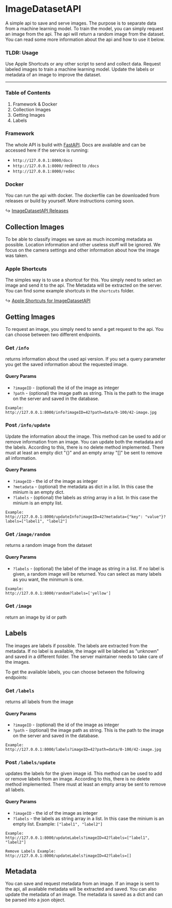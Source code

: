 # ImageDatasetAPI

A simple api to save and serve images. The purpose is to separate data
from a machine learning model. To train the model, you can simply 
request an image from the api. The api will return a random image from
the dataset. You can read some more information about the api and how to use it below.

### TLDR: Usage

Use Apple Shortcuts or any other script to send and collect data. Request labeled images to train a 
machine learning model. Update the labels or metadata of an image to improve the dataset.

--- 

###  Table of Contents

1. Framework & Docker
2. Collection Images
3. Getting Images
4. Labels

### Framework

The whole API is build with [FastAPI](https://fastapi.tiangolo.com/). Docs are available and can be accessed 
here if the service is running: 
- `http://127.0.0.1:8000/docs`
- `http://127.0.0.1:8000/` redirect to `/docs`
- `http://127.0.0.1:8000/redoc`

### Docker

You can run the api with docker. The dockerfile can be downloaded from releases or build by yourself. More instructions
coming soon.

↪ [ImageDatasetAPI Releases](https://github.com/Artif3xx/ImageDatasetAPI/releases)

## Collection Images

To be able to classify images we save as much incoming metadata as possible. Location 
information and other useless stuff will be ignored. We focus on the camera settings and
other information about how the image was taken.

### Apple Shortcuts

The simples way is to use a shortcut for this. You simply need to select an image 
and send it to the api. The Metadata will be extracted on the server. You can find some example
shortcuts in the `shortcuts` folder.

↪ [Apple Shortcuts for ImageDatasetAPI](https://github.com/Artif3xx/ImageDatasetAPI/tree/master/shortcuts) 

## Getting Images

To request an image, you simply need to send a get request to the api. You can choose 
between two different endpoints.

### Get `/info`

returns information about the used api version. If you set a query parameter you get the saved information 
about the requested image.

#### Query Params

- `?imageID` - (optional) the id of the image as integer
- `?path` - (optional) the image path as string. This is the path to the image on the server and saved in the database.

```
Example:
http://127.0.0.1:8000/info?imageID=42?path=data/0-100/42-image.jpg
```

### Post `/info/update`

Update the information about the image. This method can be used to add or remove information from an image. You can
update both the metadata and the labels. According to this, there is no delete method implemented. There must at least
an empty dict "{}" and an empty array "[]" be sent to remove all information.

#### Query Params

- `?imageID` - the id of the image as integer
- `?metadata` - (optional) the metadata as dict in a list. In this case the minium is an empty dict.
- `?labels` - (optional) the labels as string array in a list. In this case the minium is an empty list.

```
Example:
http://127.0.0.1:8000/updateInfo?imageID=42?metadata={"key": "value"}?labels=["label1", "label2"]
```

### Get `/image/random`

returns a random image from the dataset

#### Query Params

- `?labels` - (optional) the label of the image as string in a list. If no label is given, a random image
will be returned. You can select as many labels as you want, the minimum is one. 

```
Example:
http://127.0.0.1:8000/random?labels=['yellow']
```

### Get `/image`

return an image by id or path

## Labels

The images are labels if possible. The labels are extracted from the metadata. If no label is 
available, the image will be labeled as "unknown" and saved in a different folder. The server 
maintainer needs to take care of the images.

To get the available labels, you can choose between the following endpoints:

### Get `/labels`

returns all labels from the image

#### Query Params

- `?imageID` - (optional) the id of the image as integer
- `?path` - (optional) the image path as string. This is the path to the image on the server and saved in the database.

```
Example:
http://127.0.0.1:8000/labels?imageID=42?path=data/0-100/42-image.jpg
```

### Post `/labels/update`

updates the labels for the given image id. This method can be used to add or remove labels from an image. According 
to this, there is no delete method implemented. There must at least an empty array be sent to remove all labels.

#### Query Params

- `?imageID` - the id of the image as integer
- `?labels` - the labels as string array in a list. In this case the minium is an empty list.
Example: `["label1", "label2"]`

```
Example: 
http://127.0.0.1:8000/updateLabels?imageID=42?labels=["label1", "label2"]

Remove Labels Example:
http://127.0.0.1:8000/updateLabels?imageID=42?labels=[]
```

## Metadata

You can save and request metadata from an image. If an image is sent to the api, all available metadata will be 
extracted and saved. You can also update the metadata of an image. The metadata is saved as a dict and can be parsed 
into a json object.
